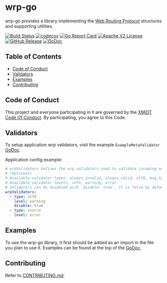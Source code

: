 # wrp-go

wrp-go provides a library implementing the [Web Routing Protocol](https://github.com/xmidt-org/wrp-c/wiki/Web-Routing-Protocol) 
structures and supporting utilities.

[![Build Status](https://github.com/xmidt-org/wrp-go/actions/workflows/ci.yml/badge.svg)](https://github.com/xmidt-org/wrp-go/actions/workflows/ci.yml)
[![codecov](https://codecov.io/gh/xmidt-org/wrp-go/graph/badge.svg?token=tWY4sd44iI)](https://codecov.io/gh/xmidt-org/wrp-go)
[![Go Report Card](https://goreportcard.com/badge/github.com/xmidt-org/wrp-go)](https://goreportcard.com/report/github.com/xmidt-org/wrp-go)
[![Apache V2 License](http://img.shields.io/badge/license-Apache%20V2-blue.svg)](https://github.com/xmidt-org/wrp-go/blob/main/LICENSE)
[![GitHub Release](https://img.shields.io/github/release/xmidt-org/wrp-go.svg)](CHANGELOG.md)
[![GoDoc](https://pkg.go.dev/badge/github.com/xmidt-org/wrp-go/v3)](https://pkg.go.dev/github.com/xmidt-org/wrp-go/v3)

## Table of Contents

- [Code of Conduct](#code-of-conduct)
- [Validators](#validators)
- [Examples](#examples)
- [Contributing](#contributing)

## Code of Conduct

This project and everyone participating in it are governed by the [XMiDT Code Of Conduct](https://xmidt.io/code_of_conduct/). 
By participating, you agree to this Code.

## Validators

To setup application wrp validators, visit the example `ExampleMetaValidator` [GoDoc](https://pkg.go.dev/github.com/xmidt-org/wrp-go/v3/wrpvalidator#example-MetaValidator).

Application config example:
```yaml
# wrpValidators defines the wrp validators used to validate incoming wrp messages.
# (Optional)
# Available validator types: always_invalid, always_valid, utf8, msg_type, source, destination, simple_res_req, simple_event, spans
# Available validator levels: info, warning, error
# Validators can be disabled with `disable: true`, it is false by default
wrpValidators:
  - type: utf8
    level: warning
    disable: true
  - type: source
    level: error
```

## Examples 

To use the wrp-go library, it first should be added as an import in the file you plan to use it.
Examples can be found at the top of the [GoDoc](https://godoc.org/github.com/xmidt-org/wrp-go).

## Contributing

Refer to [CONTRIBUTING.md](CONTRIBUTING.md).

